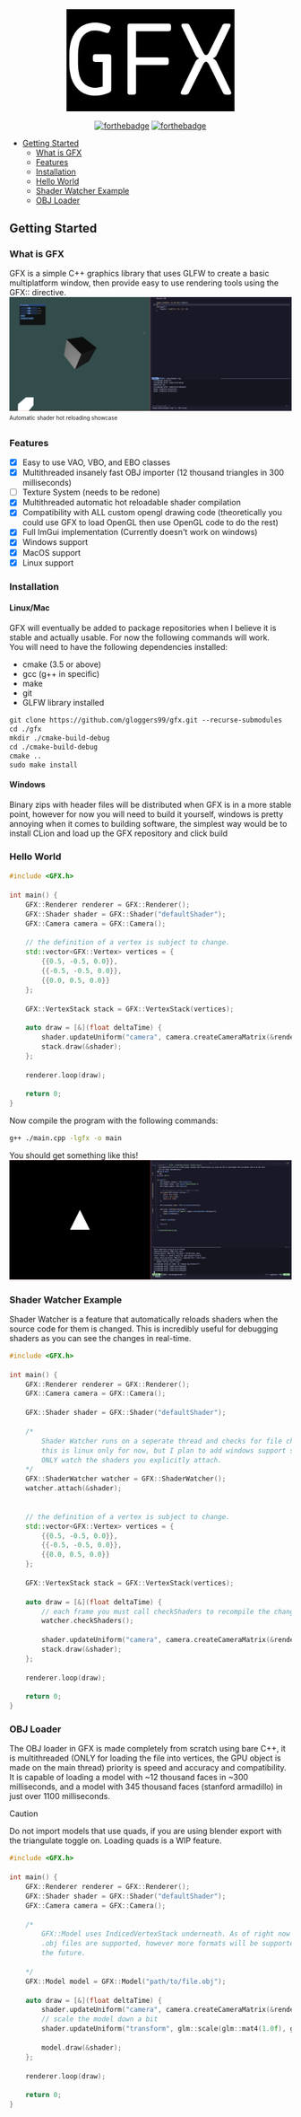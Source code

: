 

<div align="center">

<img src="assets/gfx.png" alt="banner" width="300">

<br />

[![forthebadge](https://forthebadge.com/images/badges/made-with-c-plus-plus.svg)](https://forthebadge.com)
[![forthebadge](https://forthebadge.com/images/badges/powered-by-black-magic.svg)](https://forthebadge.com)
</div>

<!--toc:start-->
- [Getting Started](#getting-started)
  - [What is GFX](#what-is-gfx)
  - [Features](#features)
  - [Installation](#installation)
  - [Hello World](#hello-world)
  - [Shader Watcher Example](#shader-watcher-example)
  - [OBJ Loader](#obj-loader)
<!--toc:end-->

## Getting Started
### What is GFX
GFX is a simple C++ graphics library that uses GLFW to create a basic multiplatform window, then provide easy to use rendering tools using the GFX:: directive.
![](assets/shaderwatchertest.gif)
<sub><sup>Automatic shader hot reloading showcase</sup></sub>
### Features
- [X] Easy to use VAO, VBO, and EBO classes
- [X] Multithreaded insanely fast OBJ importer (12 thousand triangles in 300 milliseconds)
- [ ] Texture System (needs to be redone)
- [X] Multithreaded automatic hot reloadable shader compilation
- [X] Compatibility with ALL custom opengl drawing code (theoretically you could use GFX to load OpenGL then use OpenGL code to do the rest)
- [X] Full ImGui implementation (Currently doesn't work on windows)
- [X] Windows support
- [X] MacOS support
- [X] Linux support
### Installation
#### Linux/Mac
GFX will eventually be added to package repositories when I believe it is stable and actually usable. For now the following commands will work.  
You will need to have the following dependencies installed:
- cmake (3.5 or above)
- gcc (g++ in specific)
- make
- git
- GLFW library installed
```shell
git clone https://github.com/gloggers99/gfx.git --recurse-submodules
cd ./gfx
mkdir ./cmake-build-debug
cd ./cmake-build-debug
cmake ..
sudo make install
```
#### Windows
Binary zips with header files will be distributed when GFX is in a more stable point, however for now you will need to build it yourself, windows is pretty annoying when it comes to building software, the simplest way would be to install CLion and load up the GFX repository and click build
### Hello World
```cpp
#include <GFX.h>

int main() {
    GFX::Renderer renderer = GFX::Renderer();
    GFX::Shader shader = GFX::Shader("defaultShader");
    GFX::Camera camera = GFX::Camera();

    // the definition of a vertex is subject to change.
    std::vector<GFX::Vertex> vertices = {
        {{0.5, -0.5, 0.0}},
        {{-0.5, -0.5, 0.0}},
        {{0.0, 0.5, 0.0}}
    };

    GFX::VertexStack stack = GFX::VertexStack(vertices);

    auto draw = [&](float deltaTime) {
        shader.updateUniform("camera", camera.createCameraMatrix(&renderer));
        stack.draw(&shader);
    };

    renderer.loop(draw);

    return 0;
}
```
Now compile the program with the following commands:
```bash
g++ ./main.cpp -lgfx -o main
```
You should get something like this!
![](assets/helloworld.png)
### Shader Watcher Example
Shader Watcher is a feature that automatically reloads shaders when the source code for them is changed. This is incredibly useful for debugging shaders as you can see the changes in real-time.
```cpp
#include <GFX.h>

int main() {
    GFX::Renderer renderer = GFX::Renderer();
    GFX::Camera camera = GFX::Camera();

    GFX::Shader shader = GFX::Shader("defaultShader");

    /*
        Shader Watcher runs on a seperate thread and checks for file changes using inotify,
        this is linux only for now, but I plan to add windows support soon. Shader Watcher will 
        ONLY watch the shaders you explicitly attach.
    */
    GFX::ShaderWatcher watcher = GFX::ShaderWatcher();
    watcher.attach(&shader);


    // the definition of a vertex is subject to change.
    std::vector<GFX::Vertex> vertices = {
        {{0.5, -0.5, 0.0}},
        {{-0.5, -0.5, 0.0}},
        {{0.0, 0.5, 0.0}}
    };

    GFX::VertexStack stack = GFX::VertexStack(vertices);

    auto draw = [&](float deltaTime) {
        // each frame you must call checkShaders to recompile the changed shaders.
        watcher.checkShaders();
        
        shader.updateUniform("camera", camera.createCameraMatrix(&renderer));
        stack.draw(&shader);
    };

    renderer.loop(draw);

    return 0;
}
```
### OBJ Loader
The OBJ loader in GFX is made completely from scratch using bare C++, it is multithreaded (ONLY for loading the file into vertices, the GPU object is made on the main thread) priority is speed and accuracy and compatibility. It is capable of loading a model with ~12 thousand faces in ~300 milliseconds, and a model with 345 thousand faces (stanford armadillo) in just over 1100 milliseconds. 
> [!CAUTION]
> Do not import models that use quads, if you are using blender export with the triangulate toggle on. Loading quads is a WIP feature.
```cpp
#include <GFX.h>

int main() {
    GFX::Renderer renderer = GFX::Renderer();
    GFX::Shader shader = GFX::Shader("defaultShader");
    GFX::Camera camera = GFX::Camera();

    /*
        GFX::Model uses IndicedVertexStack underneath. As of right now only
        .obj files are supported, however more formats will be supported in
        the future.

    */
    GFX::Model model = GFX::Model("path/to/file.obj");

    auto draw = [&](float deltaTime) {
        shader.updateUniform("camera", camera.createCameraMatrix(&renderer));
        // scale the model down a bit
        shader.updateUniform("transform", glm::scale(glm::mat4(1.0f), glm::vec3(0.1f, 0.1f, 0.1f)));

        model.draw(&shader);
    };

    renderer.loop(draw);

    return 0;
}
```
